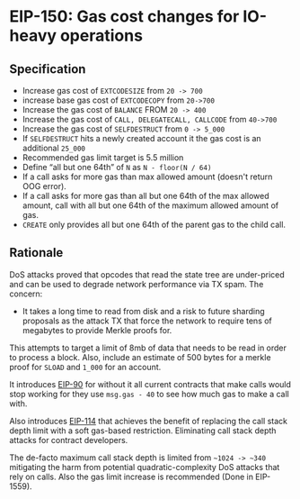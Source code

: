 # EIP-150: Gas cost changes for IO-heavy operations

## Specification
* Increase gas cost of `EXTCODESIZE` from `20 -> 700`
* increase base gas cost of `EXTCODECOPY` from `20->700`
* Increase the gas cost of `BALANCE` FROM `20 -> 400`
* Increase the gas cost of `CALL, DELEGATECALL, CALLCODE` from `40->700`
* Increase the gas cost of `SELFDESTRUCT` from `0 -> 5_000`
* If `SELFDESTRUCT` hits a newly created account it the gas cost is an additional `25_000`
* Recommended gas limit target is 5.5 million
* Define “all but one 64th” of `N` as `N - floor(N / 64)`
* If a call asks for more gas than max allowed amount (doesn't return OOG error).
* If a call asks for more gas than all but one 64th of the max allowed amount, call with all but one 64th of the maximum allowed amount of gas.
* `CREATE` only provides all but one 64th of the parent gas to the child call.

## Rationale
DoS attacks proved that opcodes that read the state tree are under-priced and can be used to degrade network performance via TX spam. The concern:
* It takes a long time to read from disk and a risk to future sharding proposals as the attack TX that force the network to require tens of megabytes to provide Merkle proofs for.

This attempts to target a limit of 8mb of data that needs to be read in order to process a block. Also, include an estimate of 500 bytes for a merkle proof for `SLOAD` and `1_000` for an account.

It introduces [EIP-90](https://github.com/ethereum/EIPs/issues/90) for without it all current contracts that make calls would stop working for they use `msg.gas - 40` to see how much gas to make a call with. 

Also introduces [EIP-114](https://github.com/ethereum/EIPs/issues/114) that achieves the benefit of replacing the call stack depth limit with a soft gas-based restriction. Eliminating call stack depth attacks for contract developers. 

The de-facto maximum call stack depth is limited from  `~1024 -> ~340` mitigating the harm from potential quadratic-complexity DoS attacks that rely on calls. Also the gas limit increase is recommended (Done in EIP-1559).

